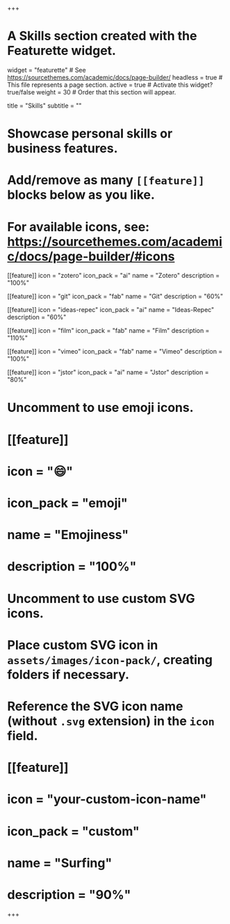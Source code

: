 +++
# A Skills section created with the Featurette widget.
widget = "featurette"  # See https://sourcethemes.com/academic/docs/page-builder/
headless = true  # This file represents a page section.
active = true  # Activate this widget? true/false
weight = 30  # Order that this section will appear.

title = "Skills"
subtitle = ""

# Showcase personal skills or business features.
# 
# Add/remove as many `[[feature]]` blocks below as you like.
# 
# For available icons, see: https://sourcethemes.com/academic/docs/page-builder/#icons

[[feature]]
  icon = "zotero"
  icon_pack = "ai"
  name = "Zotero"
  description = "100%"
  
[[feature]]
  icon = "git"
  icon_pack = "fab"
  name = "Git"
  description = "60%"  
  
[[feature]]
  icon = "ideas-repec"
  icon_pack = "ai"
  name = "Ideas-Repec"
  description = "60%"
  
[[feature]]
  icon = "film"
  icon_pack = "fab"
  name = "Film"
  description = "110%"

[[feature]]
  icon = "vimeo"
  icon_pack = "fab"
  name = "Vimeo"
  description = "100%"

[[feature]]
  icon = "jstor"
  icon_pack = "ai"
  name = "Jstor"
  description = "80%"

# Uncomment to use emoji icons.
# [[feature]]
#  icon = ":smile:"
#  icon_pack = "emoji"
#  name = "Emojiness"
#  description = "100%"  

# Uncomment to use custom SVG icons.
# Place custom SVG icon in `assets/images/icon-pack/`, creating folders if necessary.
# Reference the SVG icon name (without `.svg` extension) in the `icon` field.
# [[feature]]
#  icon = "your-custom-icon-name"
#  icon_pack = "custom"
#  name = "Surfing"
#  description = "90%"

+++
